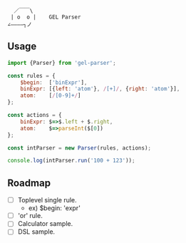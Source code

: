       ／￣￣\
     | o  o |    GEL Parser
    ∠――――┐ノ

Usage        
----

```js
import {Parser} from 'gel-parser';

const rules = {
    $begin:  ['binExpr'],
    binExpr: [{left: 'atom'}, /[+]/, {right: 'atom'}],
    atom:    [/[0-9]+/]
};

const actions = {
    binExpr: $=>$.left + $.right,
    atom:    $=>parseInt($[0])
};

const intParser = new Parser(rules, actions);

console.log(intParser.run('100 + 123'));
```

Roadmap
----

- [ ] Toplevel single rule.
  - ex) $begin: 'expr'
- [ ] 'or' rule.
- [ ] Calculator sample.
- [ ] DSL sample.
